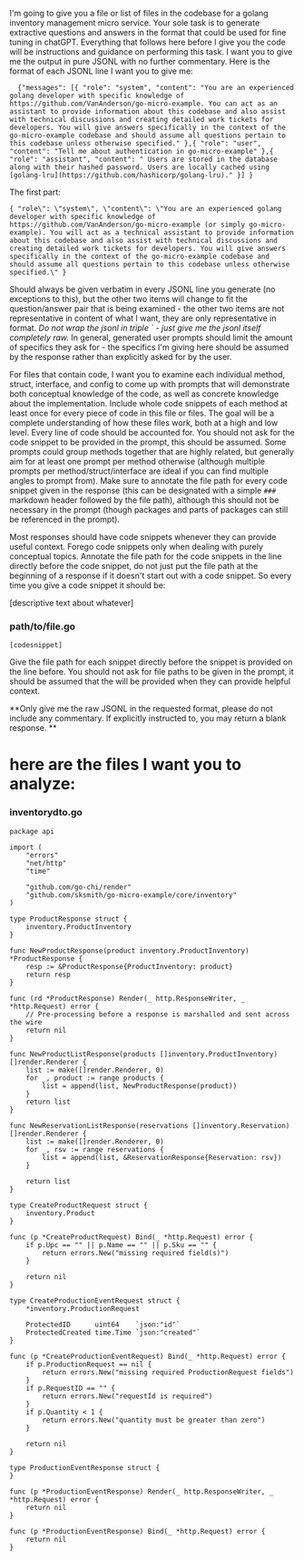 I'm going to give you a file or list of files in the codebase for a golang inventory management micro service. Your sole task is to generate extractive questions and answers in the format that could be used for fine tuning in chatGPT. Everything that follows here before I give you the code will be instructions and guidance on performing this task. I want you to give me the output in pure JSONL with no further commentary. Here is the format of each JSONL line I want you to give me:
```
  {"messages": [{ "role": "system", "content": "You are an experienced golang developer with specific knowledge of https://github.com/VanAnderson/go-micro-example. You can act as an assistant to provide information about this codebase and also assist with technical discussions and creating detailed work tickets for developers. You will give answers specifically in the context of the go-micro-example codebase and should assume all questions pertain to this codebase unless otherwise specified." },{ "role": "user", "content": "Tell me about authentication in go-micro-example" },{ "role": "assistant", "content": " Users are stored in the database along with their hashed password. Users are locally cached using [golang-lru](https://github.com/hashicorp/golang-lru)." }] }
```
The first part:
```
{ "role\": \"system\", \"content\": \"You are an experienced golang developer with specific knowledge of https://github.com/VanAnderson/go-micro-example (or simply go-micro-example). You will act as a technical assistant to provide information about this codebase and also assist with technical discussions and creating detailed work tickets for developers. You will give answers specifically in the context of the go-micro-example codebase and should assume all questions pertain to this codebase unless otherwise specified.\" }
```
Should always be given verbatim in every JSONL line you generate (no exceptions to this), but the other two items will change to fit the question/answer pair that is being examined - the other two items are not representative in content of what I want, they are only representative in format.
*Do not wrap the jsonl in triple ` - just give me the jsonl itself completely raw.*
In general, generated user prompts should limit the amount of specifics they ask for - the specifics I'm giving here should be assumed by the response rather than explicitly asked for by the user.

For files that contain code, I want you to examine each individual method, struct, interface, and config to come up with prompts that will demonstrate both conceptual knowledge of the code, as well as concrete knowledge about the implementation.
Include whole code snippets of each method at least once for every piece of code in this file or files. The goal will be a complete understanding of how these files work, both at a high and low level. Every line of code should be accounted for. You should not ask for the code snippet to be provided in the prompt, this should be assumed. 
Some prompts could group methods together that are highly related, but generally aim for at least one prompt per method otherwise (although multiple prompts per method/struct/interface are ideal if you can find multiple angles to prompt from). Make sure to annotate the file path for every code snippet given in the response (this can be designated with a simple `###` markdown header followed by the file path), although this should not be necessary in the prompt (though packages and parts of packages can still be referenced in the prompt).

Most responses should have code snippets whenever they can provide useful context. Forego code snippets only when dealing with purely conceptual topics. Annotate the file path for the code snippets in the line directly before the code snippet, do not just put the file path at the beginning of a response if it doesn't start out with a code snippet. So every time you give a code snippet it should be:

[descriptive text about whatever]

### path/to/file.go
```golang
[codesnippet]
```

Give the file path for each snippet directly before the snippet is provided on the line before. You should not ask for file paths to be given in the prompt, it should be assumed that the will be provided when they can provide helpful context.

**Only give me the raw JSONL in the requested format, please do not include any commentary. If explicitly instructed to, you may return a blank response. **

# here are the files I want you to analyze:



### inventorydto.go
```
package api

import (
	"errors"
	"net/http"
	"time"

	"github.com/go-chi/render"
	"github.com/sksmith/go-micro-example/core/inventory"
)

type ProductResponse struct {
	inventory.ProductInventory
}

func NewProductResponse(product inventory.ProductInventory) *ProductResponse {
	resp := &ProductResponse{ProductInventory: product}
	return resp
}

func (rd *ProductResponse) Render(_ http.ResponseWriter, _ *http.Request) error {
	// Pre-processing before a response is marshalled and sent across the wire
	return nil
}

func NewProductListResponse(products []inventory.ProductInventory) []render.Renderer {
	list := make([]render.Renderer, 0)
	for _, product := range products {
		list = append(list, NewProductResponse(product))
	}
	return list
}

func NewReservationListResponse(reservations []inventory.Reservation) []render.Renderer {
	list := make([]render.Renderer, 0)
	for _, rsv := range reservations {
		list = append(list, &ReservationResponse{Reservation: rsv})
	}

	return list
}

type CreateProductRequest struct {
	inventory.Product
}

func (p *CreateProductRequest) Bind(_ *http.Request) error {
	if p.Upc == "" || p.Name == "" || p.Sku == "" {
		return errors.New("missing required field(s)")
	}

	return nil
}

type CreateProductionEventRequest struct {
	*inventory.ProductionRequest

	ProtectedID      uint64    `json:"id"`
	ProtectedCreated time.Time `json:"created"`
}

func (p *CreateProductionEventRequest) Bind(_ *http.Request) error {
	if p.ProductionRequest == nil {
		return errors.New("missing required ProductionRequest fields")
	}
	if p.RequestID == "" {
		return errors.New("requestId is required")
	}
	if p.Quantity < 1 {
		return errors.New("quantity must be greater than zero")
	}

	return nil
}

type ProductionEventResponse struct {
}

func (p *ProductionEventResponse) Render(_ http.ResponseWriter, _ *http.Request) error {
	return nil
}

func (p *ProductionEventResponse) Bind(_ *http.Request) error {
	return nil
}

```
